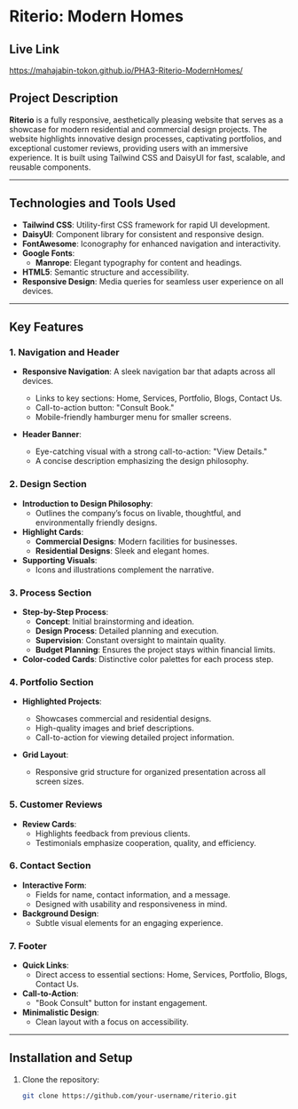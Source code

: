 # Riterio: Modern Homes

## Live Link
https://mahajabin-tokon.github.io/PHA3-Riterio-ModernHomes/

## Project Description

**Riterio** is a fully responsive, aesthetically pleasing website that serves as a showcase for modern residential and commercial design projects. The website highlights innovative design processes, captivating portfolios, and exceptional customer reviews, providing users with an immersive experience. It is built using Tailwind CSS and DaisyUI for fast, scalable, and reusable components.

---

## Technologies and Tools Used

- **Tailwind CSS**: Utility-first CSS framework for rapid UI development.
- **DaisyUI**: Component library for consistent and responsive design.
- **FontAwesome**: Iconography for enhanced navigation and interactivity.
- **Google Fonts**:
  - **Manrope**: Elegant typography for content and headings.
- **HTML5**: Semantic structure and accessibility.
- **Responsive Design**: Media queries for seamless user experience on all devices.

---

## Key Features

### 1. Navigation and Header
- **Responsive Navigation**: A sleek navigation bar that adapts across all devices.
  - Links to key sections: Home, Services, Portfolio, Blogs, Contact Us.
  - Call-to-action button: "Consult Book."
  - Mobile-friendly hamburger menu for smaller screens.
  
- **Header Banner**:
  - Eye-catching visual with a strong call-to-action: "View Details."
  - A concise description emphasizing the design philosophy.

### 2. Design Section
- **Introduction to Design Philosophy**:
  - Outlines the company’s focus on livable, thoughtful, and environmentally friendly designs.
- **Highlight Cards**:
  - **Commercial Designs**: Modern facilities for businesses.
  - **Residential Designs**: Sleek and elegant homes.
- **Supporting Visuals**:
  - Icons and illustrations complement the narrative.

### 3. Process Section
- **Step-by-Step Process**:
  - **Concept**: Initial brainstorming and ideation.
  - **Design Process**: Detailed planning and execution.
  - **Supervision**: Constant oversight to maintain quality.
  - **Budget Planning**: Ensures the project stays within financial limits.
- **Color-coded Cards**: Distinctive color palettes for each process step.

### 4. Portfolio Section
- **Highlighted Projects**:
  - Showcases commercial and residential designs.
  - High-quality images and brief descriptions.
  - Call-to-action for viewing detailed project information.
  
- **Grid Layout**:
  - Responsive grid structure for organized presentation across all screen sizes.

### 5. Customer Reviews
- **Review Cards**:
  - Highlights feedback from previous clients.
  - Testimonials emphasize cooperation, quality, and efficiency.

### 6. Contact Section
- **Interactive Form**:
  - Fields for name, contact information, and a message.
  - Designed with usability and responsiveness in mind.
- **Background Design**:
  - Subtle visual elements for an engaging experience.

### 7. Footer
- **Quick Links**:
  - Direct access to essential sections: Home, Services, Portfolio, Blogs, Contact Us.
- **Call-to-Action**:
  - "Book Consult" button for instant engagement.
- **Minimalistic Design**:
  - Clean layout with a focus on accessibility.

---

## Installation and Setup

1. Clone the repository:
   ```bash
   git clone https://github.com/your-username/riterio.git
